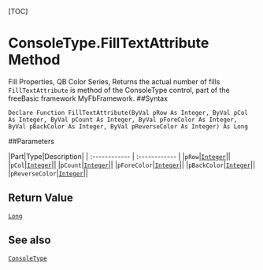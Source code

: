 [TOC]
# ConsoleType.FillTextAttribute Method
 Fill Properties, QB Color Series, Returns the actual number of fills
`FillTextAttribute` is method of the ConsoleType control, part of the freeBasic framework MyFbFramework.
##Syntax
```freeBasic
Declare Function FillTextAttribute(ByVal pRow As Integer, ByVal pCol As Integer, ByVal pCount As Integer, ByVal pForeColor As Integer, ByVal pBackColor As Integer, ByVal pReverseColor As Integer) As Long
```

##Parameters

|Part|Type|Description|
| :------------ | :------------ |
|`pRow`|[`Integer`]("https://www.freebasic.net/wiki/KeyPgInteger")||
|`pCol`|[`Integer`]("https://www.freebasic.net/wiki/KeyPgInteger")||
|`pCount`|[`Integer`]("https://www.freebasic.net/wiki/KeyPgInteger")||
|`pForeColor`|[`Integer`]("https://www.freebasic.net/wiki/KeyPgInteger")||
|`pBackColor`|[`Integer`]("https://www.freebasic.net/wiki/KeyPgInteger")||
|`pReverseColor`|[`Integer`]("https://www.freebasic.net/wiki/KeyPgInteger")||

## Return Value
[`Long`]("https://www.freebasic.net/wiki/KeyPgLong")
## See also
[`ConsoleType`](ConsoleType.md)
